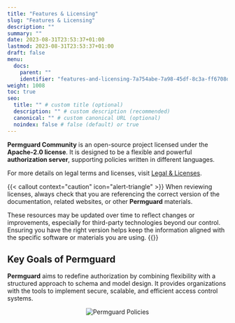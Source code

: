 ```yaml
---
title: "Features & Licensing"
slug: "Features & Licensing"
description: ""
summary: ""
date: 2023-08-31T23:53:37+01:00
lastmod: 2023-08-31T23:53:37+01:00
draft: false
menu:
  docs:
    parent: ""
    identifier: "features-and-licensing-7a754abe-7a98-45df-8c3a-ff6708d04abc"
weight: 1008
toc: true
seo:
  title: "" # custom title (optional)
  description: "" # custom description (recommended)
  canonical: "" # custom canonical URL (optional)
  noindex: false # false (default) or true
---
```

**Permguard Community** is an open-source project licensed under the **Apache-2.0 license**. It is designed to be a flexible and powerful **authorization server**, supporting policies written in different languages.

For more details on legal terms and licenses, visit [Legal & Licenses](/docs/0.0.x/legal-licenses/third-party-technologies).

{{< callout context="caution" icon="alert-triangle" >}}
When reviewing licenses, always check that you are referencing the correct version of the documentation, related websites, or other **Permguard** materials.

These resources may be updated over time to reflect changes or improvements, especially for third-party technologies beyond our control. Ensuring you have the right version helps keep the information aligned with the specific software or materials you are using.
{{</callout >}}

## Key Goals of Permguard

**Permguard** aims to redefine authorization by combining flexibility with a structured approach to schema and model design. It provides organizations with the tools to implement secure, scalable, and efficient access control systems.

<div style="text-align: center">
  <img alt="Permguard Policies" src="/images/diagrams/d21.webp"/>
</div><br/>
